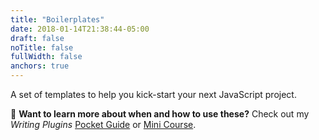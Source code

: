 ```yaml
---
title: "Boilerplates"
date: 2018-01-14T21:38:44-05:00
draft: false
noTitle: false
fullWidth: false
anchors: true
---
```


A set of templates to help you kick-start your next JavaScript project.

<div class="callout">
🚀 <strong>Want to learn more about when and how to use these?</strong> Check out my <em>Writing Plugins</em> <a href="https://gomakethings.com/guides/web-apps/">Pocket Guide</a> or <a href="https://gomakethings.com/courses/web-apps/">Mini Course</a>.
</div>